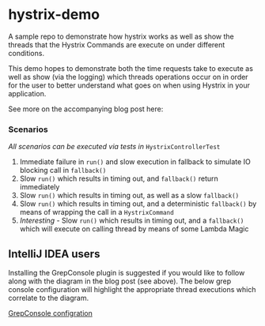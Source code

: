 # hystrix-demo
A sample repo to demonstrate how hystrix works as well as show the threads
that the Hystrix Commands are execute on under different conditions.

This demo hopes to demonstrate both the time requests take to execute as
well as show (via the logging) which threads operations occur on in order
for the user to better understand what goes on when using Hystrix in 
your application.

See more on the accompanying blog post here: 

### Scenarios
 _All scenarios can be executed via tests in_ `HystrixControllerTest`

1. Immediate failure in `run()` and slow execution in fallback to simulate IO blocking call in `fallback()`
2. Slow `run()` which results in timing out, and `fallback()` return immediately
3. Slow `run()` which results in timing out, as well as a slow `fallback()`
4. Slow `run()` which results in timing out, and a deterministic `fallback()` by means of wrapping the call in a `HystrixCommand`
5. *Interesting* - Slow `run()` which results in timing out, and a `fallback()` which will execute on calling thread by means of some Lambda Magic

## IntelliJ IDEA users
Installing the GrepConsole plugin is suggested if you would like to follow 
along with the diagram in the blog post (see above). The below grep console configuration
will highlight the appropriate thread executions which correlate to the diagram.

[GrepConsole configration](https://kevinpotgieter.files.wordpress.com/2016/10/screen-shot-2016-10-31-at-09-34-30.png)